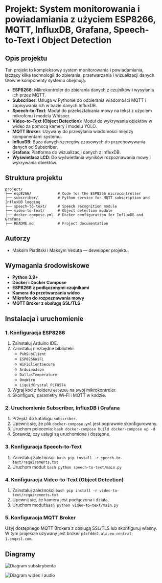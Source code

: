 # Projekt: System monitorowania i powiadamiania z użyciem ESP8266, MQTT, InfluxDB, Grafana, Speech-to-Text i Object Detection

## Opis projektu

Ten projekt to kompleksowy system monitorowania i powiadamiania, łączący kilka technologii do zbierania, przetwarzania i wizualizacji danych. Główne komponenty systemu obejmują:

- **ESP8266**: Mikrokontroler do zbierania danych z czujników i wysyłania ich przez MQTT.
- **Subscriber**: Usługa w Pythonie do odbierania wiadomości MQTT i zapisywania ich w bazie danych InfluxDB.
- **Speech-to-Text**: Moduł do przekształcania mowy na tekst z użyciem mikrofonu i modelu Whisper.
- **Video-to-Text (Object Detection)**: Moduł do wykrywania obiektów w wideo za pomocą kamery i modelu YOLO.
- **MQTT Broker**: Używany do przesyłania wiadomości między komponentami systemu.
- **InfluxDB**: Baza danych szeregów czasowych do przechowywania danych od Subscriber.
- **Grafana**: Platforma do wizualizacji danych z InfluxDB.
- **Wyświetlacz LCD**: Do wyświetlania wyników rozpoznawania mowy i wykrywania obiektów.

## Struktura projektu
````
project/
├── esp8266/            # Code for the ESP8266 microcontroller
├── subscriber/         # Python service for MQTT subscription and InfluxDB logging
├── speech-to-text/     # Speech recognition module
├── video-to-text/      # Object detection module
├── docker-compose.yml  # Docker configuration for InfluxDB and Grafana
├── README.md           # Project documentation

`````
## Autorzy

- Maksim Piatlitski i Maksym Veduta — deweloper projektu.

## Wymagania środowiskowe

- **Python 3.9+**
- **Docker i Docker Compose**
- **ESP8266 z podłączonymi czujnikami**
- **Kamera do przetwarzania wideo**
- **Mikrofon do rozpoznawania mowy**
- **MQTT Broker z obsługą SSL/TLS**

## Instalacja i uruchomienie

### 1. Konfiguracja ESP8266

1. Zainstaluj Arduino IDE.
2. Zainstaluj niezbędne biblioteki:
   - `PubSubClient`
   - `ESP8266WiFi`
   - `WiFiClientSecure`
   - `ArduinoJson`
   - `DallasTemperature`
   - `OneWire`
   - `LiquidCrystal_PCF8574`
3. Wgraj kod z folderu `esp8266` na swój mikrokontroler.
4. Skonfiguruj parametry Wi-Fi i MQTT w kodzie.

### 2. Uruchomienie Subscriber, InfluxDB i Grafana

1. Przejdź do katalogu `subscriber`.
2. Upewnij się, że plik `docker-compose.yml` jest poprawnie skonfigurowany.
3. Uruchom polecenia: `bash docker-compose build docker-compose up -d`
4. Sprawdź, czy usługi są uruchomione i dostępne.


### 3. Konfiguracja Speech-to-Text

1. Zainstaluj zależności: `bash pip install -r speech-to-text/requirements.txt`
2. Uruchom moduł: `bash python speech-to-text/main.py`

### 4. Konfiguracja Video-to-Text (Object Detection)

1. Zainstaluj zależności:`bash pip install -r video-to-text/requirements.txt`
2. Upewnij się, że kamera jest podłączona i działa.
3. Uruchom moduł:`bash python video-to-text/main.py`


### 5. Konfiguracja MQTT Broker

Użyj dostępnego MQTT Brokera z obsługą SSL/TLS lub skonfiguruj własny. W tym projekcie używany jest broker `p4cfdde2.ala.eu-central-1.emqxsl.com`.

## Diagramy

![Diagram subskrybenta](subscriber_diagram.svg)

![Diagram wideo i audio](video+audio_diagram.svg)






